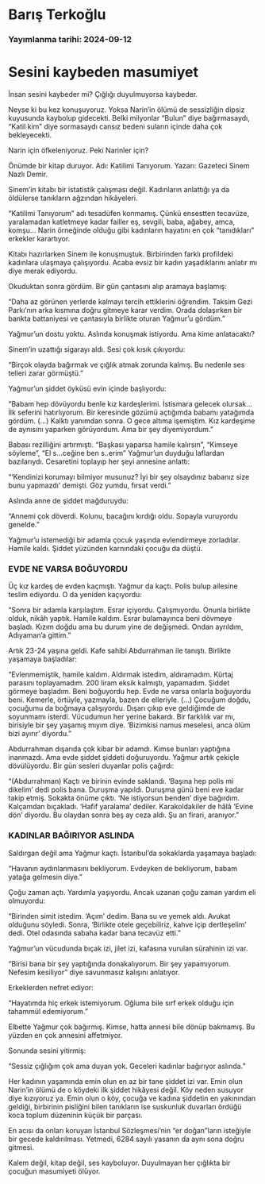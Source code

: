 # Barış Terkoğlu

### Yayımlanma tarihi: 2024-09-12

# Sesini kaybeden masumiyet

İnsan sesini kaybeder mi? Çığlığı duyulmuyorsa kaybeder.

Neyse ki bu kez konuşuyoruz. Yoksa Narin’in ölümü de sessizliğin dipsiz kuyusunda kaybolup gidecekti. Belki milyonlar “Bulun” diye bağırmasaydı, “Katil kim” diye sormasaydı cansız bedeni suların içinde daha çok bekleyecekti.

Narin için öfkeleniyoruz. Peki Narinler için?

Önümde bir kitap duruyor. Adı: Katilimi Tanıyorum. Yazarı: Gazeteci Sinem Nazlı Demir.

Sinem’in kitabı bir istatistik çalışması değil. Kadınların anlattığı ya da öldülerse tanıkların ağzından hikâyeleri.

“Katilimi Tanıyorum” adı tesadüfen konmamış. Çünkü ensestten tecavüze, yaralamadan katletmeye kadar failler eş, sevgili, baba, ağabey, amca, komşu... Narin örneğinde olduğu gibi kadınların hayatını en çok “tanıdıkları” erkekler karartıyor.

Kitabı hazırlarken Sinem ile konuşmuştuk. Birbirinden farklı profildeki kadınlara ulaşmaya çalışıyordu. Acaba evsiz bir kadın yaşadıklarını anlatır mı diye merak ediyordu.

Okuduktan sonra gördüm. Bir gün çantasını alıp aramaya başlamış:

“Daha az görünen yerlerde kalmayı tercih ettiklerini öğrendim. Taksim Gezi Parkı’nın arka kısmına doğru gitmeye karar verdim. Orada dolaşırken bir bankta battaniyesi ve çantasıyla birlikte oturan Yağmur’u gördüm.”

Yağmur’un dostu yoktu. Aslında konuşmak istiyordu. Ama kime anlatacaktı?

Sinem’in uzattığı sigarayı aldı. Sesi çok kısık çıkıyordu:

“Birçok olayda bağırmak ve çığlık atmak zorunda kalmış. Bu nedenle ses telleri zarar görmüştü.”

Yağmur’un şiddet öyküsü evin içinde başlıyordu:

“Babam hep dövüyordu benle kız kardeşlerimi. İstismara gelecek olursak... İlk seferini hatırlıyorum. Bir keresinde gözümü açtığımda babamı yatağımda gördüm. (...) Kalktı yanımdan sonra. O gece altıma işemiştim. Kız kardeşime de aynısını yaparken görüyordum. Ama bir şey diyemiyordum.”

Babası rezilliğini artırmıştı. “Başkası yaparsa hamile kalırsın”, “Kimseye söyleme”, “El s...ceğine ben s..erim” Yağmur’un duyduğu laflardan bazılarıydı. Cesaretini toplayıp her şeyi annesine anlattı:

“‘Kendinizi korumayı bilmiyor musunuz? İyi bir şey olsaydınız babanız size bunu yapmazdı’ demişti. Göz yumdu, fırsat verdi.”

Aslında anne de şiddet mağduruydu:

“Annemi çok döverdi. Kolunu, bacağını kırdığı oldu. Sopayla vuruyordu genelde.”

Yağmur’u istemediği bir adamla çocuk yaşında evlendirmeye zorladılar. Hamile kaldı. Şiddet yüzünden karnındaki çocuğu da düştü.


### EVDE NE VARSA BOĞUYORDU

Üç kız kardeş de evden kaçmıştı. Yağmur da kaçtı. Polis bulup ailesine teslim ediyordu. O da yeniden kaçıyordu:

“Sonra bir adamla karşılaştım. Esrar içiyordu. Çalışmıyordu. Onunla birlikte olduk, nikâh yaptık. Hamile kaldım. Esrar bulamayınca beni dövmeye başladı. Kızım doğdu ama bu durum yine de değişmedi. Ondan ayrıldım, Adıyaman’a gittim.”

Artık 23-24 yaşına geldi. Kafe sahibi Abdurrahman ile tanıştı. Birlikte yaşamaya başladılar:

“Evlenmemiştik, hamile kaldım. Aldırmak istedim, aldıramadım. Kürtaj parasını toplayamadım. 200 liram eksik kalmıştı, yapamadım. Şiddet görmeye başladım. Beni boğuyordu hep. Evde ne varsa onlarla boğuyordu beni. Kemerle, örtüyle, yazmayla, bazen de elleriyle. (...) Çocuğum doğdu, çocuğumu da boğmaya çalışıyordu. Dışarı çıkıp eve geldiğimde de soyunmamı isterdi. Vücudumun her yerine bakardı. Bir farklılık var mı, birisiyle bir şey yaşamış mıyım diye. ‘Bizimkisi namus meselesi, anca ölüm bizi ayırır’ diyordu.”

Abdurrahman dışarıda çok kibar bir adamdı. Kimse bunları yaptığına inanmazdı. Ama evde şiddet şiddeti doğuruyordu. Yağmur artık çekiçle dövülüyordu. Bir gün sesleri duyanlar polis çağırdı:

“(Abdurrahman) Kaçtı ve birinin evinde saklandı. ‘Başına hep polis mi dikelim’ dedi polis bana. Duruşma yapıldı. Duruşma günü beni eve kadar takip etmiş. Sokakta önüme çıktı. ‘Ne istiyorsun benden’ diye bağırdım. Kalçamdan bıçakladı. ‘Hafif yaralama’ dediler. Karakoldakiler de hâlâ ‘Evine dön’ diyordu. Bu olaydan sonra beş ay ceza aldı. Şu an firari, aranıyor.”


### KADINLAR BAĞIRIYOR ASLINDA

Saldırgan değil ama Yağmur kaçtı. İstanbul’da sokaklarda yaşamaya başladı:

“Havanın aydınlanmasını bekliyorum. Evdeyken de bekliyorum, babam yatağa gelmesin diye.”

Çoğu zaman açtı. Yardımla yaşıyordu. Ancak uzanan çoğu zaman yardım eli olmuyordu:

“Birinden simit istedim. ‘Açım’ dedim. Bana su ve yemek aldı. Avukat olduğunu söyledi. Sonra, ‘Birlikte otele geçebiliriz, kahve içip dertleşelim’ dedi. Otel odasında sabaha kadar bana tecavüz etti.”

Yağmur’un vücudunda bıçak izi, jilet izi, kafasına vurulan sürahinin izi var.

“Birisi bana bir şey yaptığında donakalıyorum. Bir şey yapamıyorum. Nefesim kesiliyor” diye savunmasız kalışını anlatıyor.

Erkeklerden nefret ediyor:

“Hayatımda hiç erkek istemiyorum. Oğluma bile sırf erkek olduğu için tahammül edemiyorum.”

Elbette Yağmur çok bağırmış. Kimse, hatta annesi bile dönüp bakmamış. Bu yüzden en çok annesini affetmiyor.

Sonunda sesini yitirmiş:

“Sessiz çığlığım çok ama duyan yok. Geceleri kadınlar bağırıyor aslında.”

Her kadının yaşamında emin olun en az bir tane şiddet izi var. Emin olun Narin’in ölümü de o köydeki ilk şiddet hikâyesi değil. Köy neden susuyor diye kızıyoruz ya. Emin olun o köy, çocuğa ve kadına şiddetin en yakınından geldiği, birbirinin pisliğini bilen tanıkların ise suskunluk duvarları ördüğü koca toplum düzeninin küçük bir parçası.

En acısı da onları koruyan İstanbul Sözleşmesi’nin “er doğan”ların isteğiyle bir gecede kaldırılması. Yetmedi, 6284 sayılı yasanın da aynı sona doğru gitmesi.

Kalem değil, kitap değil, ses kayboluyor. Duyulmayan her çığlıkta bir çocuğun masumiyeti ölüyor.

